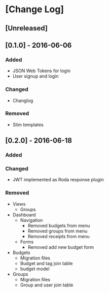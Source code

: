 # [Change Log]

## [Unreleased]

## [0.1.0] - 2016-06-06

### Added
- JSON Web Tokens for login
- User signup and login

### Changed
- Changlog

### Removed
- Slim templates


## [0.2.0] - 2016-06-18

### Added

### Changed
- JWT implemented as Roda response plugin

### Removed
- Views
  - Groups
- Dashboard
  - Navigation
    - Removed budgets from menu
    - Removed groups from menu
    - Removed receipts from menu
  - Forms
    - Removed add new budget form
- Budgets
  - Migration files
  - Budget and tag join table
  - budget model
- Groups
  - Migration files
  - Group and user join table
